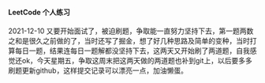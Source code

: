 #### LeetCode 个人练习

2021-12-10
又要开始面试了，被迫刷题，争取能一直努力坚持下去，第一题两数之和是很久之前做的了，当时还写了掘金，想了好几种思路及简单的变种，当时打算每日一题，结果连每日一题解都没坚持下去，这两天又开始刷了两道题，自我感觉还ok，今天星期五，争取这周末把这两天做的两道题也补到git上，以后要多多刷题更新github，这样提交记录可以漂亮一点，加油懒蛋。